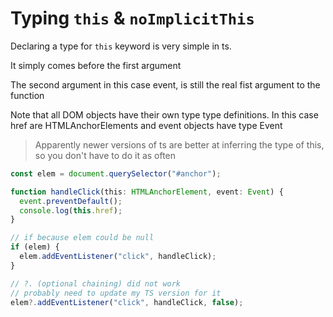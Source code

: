 # Typing `this` & `noImplicitThis`

Declaring a type for `this` keyword is very simple in ts.

It simply comes before the first argument

The second argument in this case event, is still the real fist argument to the function

Note that all DOM objects have their own type type definitions. In this case href are HTMLAnchorElements and event objects have type Event

> Apparently newer versions of ts are better at inferring the type of this, so you don't have to do it as often

```ts
const elem = document.querySelector("#anchor");

function handleClick(this: HTMLAnchorElement, event: Event) {
  event.preventDefault();
  console.log(this.href);
}

// if because elem could be null
if (elem) {
  elem.addEventListener("click", handleClick);
}

// ?. (optional chaining) did not work
// probably need to update my TS version for it
elem?.addEventListener("click", handleClick, false);
```
